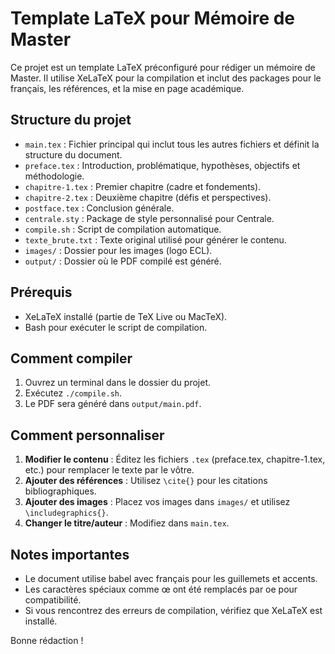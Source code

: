 # Template LaTeX pour Mémoire de Master

Ce projet est un template LaTeX préconfiguré pour rédiger un mémoire de Master. Il utilise XeLaTeX pour la compilation et inclut des packages pour le français, les références, et la mise en page académique.

## Structure du projet

- `main.tex` : Fichier principal qui inclut tous les autres fichiers et définit la structure du document.
- `preface.tex` : Introduction, problématique, hypothèses, objectifs et méthodologie.
- `chapitre-1.tex` : Premier chapitre (cadre et fondements).
- `chapitre-2.tex` : Deuxième chapitre (défis et perspectives).
- `postface.tex` : Conclusion générale.
- `centrale.sty` : Package de style personnalisé pour Centrale.
- `compile.sh` : Script de compilation automatique.
- `texte_brute.txt` : Texte original utilisé pour générer le contenu.
- `images/` : Dossier pour les images (logo ECL).
- `output/` : Dossier où le PDF compilé est généré.

## Prérequis

- XeLaTeX installé (partie de TeX Live ou MacTeX).
- Bash pour exécuter le script de compilation.

## Comment compiler

1. Ouvrez un terminal dans le dossier du projet.
2. Exécutez `./compile.sh`.
3. Le PDF sera généré dans `output/main.pdf`.

## Comment personnaliser

1. **Modifier le contenu** : Éditez les fichiers `.tex` (preface.tex, chapitre-1.tex, etc.) pour remplacer le texte par le vôtre.
2. **Ajouter des références** : Utilisez `\cite{}` pour les citations bibliographiques.
3. **Ajouter des images** : Placez vos images dans `images/` et utilisez `\includegraphics{}`.
4. **Changer le titre/auteur** : Modifiez dans `main.tex`.

## Notes importantes

- Le document utilise babel avec français pour les guillemets et accents.
- Les caractères spéciaux comme œ ont été remplacés par oe pour compatibilité.
- Si vous rencontrez des erreurs de compilation, vérifiez que XeLaTeX est installé.

Bonne rédaction !